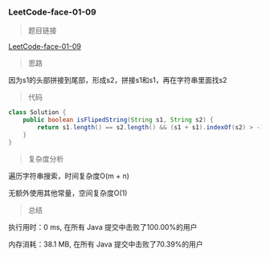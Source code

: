 ### LeetCode-face-01-09

> 题目链接

[LeetCode-face-01-09](https://leetcode-cn.com/problems/string-rotation-lcci/)

> 思路

因为s1的头部拼接到尾部，形成s2，拼接s1和s1，再在字符串里面找s2

> 代码

```java
class Solution {
    public boolean isFlipedString(String s1, String s2) {
        return s1.length() == s2.length() && (s1 + s1).indexOf(s2) > -1;
    }
}
```

> 复杂度分析

遍历字符串搜索，时间复杂度O(m + n)

无额外使用其他常量，空间复杂度O(1)

> 总结

执行用时：0 ms, 在所有 Java 提交中击败了100.00%的用户

内存消耗：38.1 MB, 在所有 Java 提交中击败了70.39%的用户
